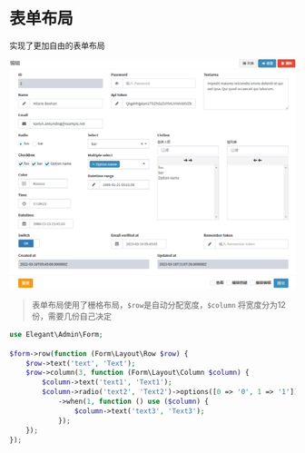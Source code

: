 # 表单布局

实现了更加自由的表单布局

![image](../public/form.png)

> 表单布局使用了栅格布局，`$row`是自动分配宽度，`$column` 将宽度分为12份，需要几份自己决定

```php
use Elegant\Admin\Form;

$form->row(function (Form\Layout\Row $row) {
    $row->text('text', 'Text');
    $row->column(3, function (Form\Layout\Column $column) {
        $column->text('text1', 'Text1');
        $column->radio('text2', 'Text2')->options([0 => '0', 1 => '1'])
            ->when(1, function () use ($column) {
                $column->text('text3', 'Text3');
            });
    });
});
```